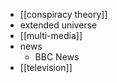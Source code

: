 - [[conspiracy theory]]
- extended universe
- [[multi-media]]
- news
    - BBC News
- [[television]]
